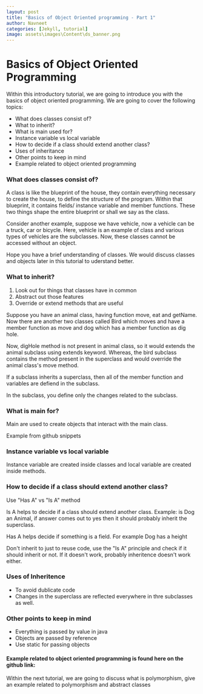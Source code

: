 ```yaml
---
layout: post
title: "Basics of Object Oriented programming - Part 1"
author: Navneet
categories: [Jekyll, tutorial]
image: assets\images\Content\ds_banner.png
---
```


<h1>Basics of Object Oriented Programming</h1>
Within this introductory tutorial, we are going to introduce you with the basics of object oriented programming. We are going to cover the following topics:
<ul>
 	<li>What does classes consist of?</li>
 	<li>What to inherit?</li>
 	<li>What is main used for?</li>
 	<li>Instance variable vs local variable</li>
 	<li>How to decide if a class should extend another class?</li>
 	<li>Uses of inheritance</li>
 	<li>Other points to keep in mind</li>
 	<li>Example related to object oriented programming</li>
</ul>
<h3>What does classes consist of?</h3>
A class is like the blueprint of the house, they contain everything necessary to create the house, to define the structure of the program. Within that blueprint, it contains fields/ instance variable and member functions. These two things shape the entire blueprint or shall we say as the class.

Consider another example, suppose we have vehicle, now a vehicle can be a truck, car or bicycle. Here, vehicle is an example of class and various types of vehicles are the subclasses. Now, these classes cannot be accessed without an object.

Hope you have a brief understanding of classes. We would discuss classes and objects later in this tutorial to uderstand better.

<h3>What to inherit?</h3>
<ol>
 	<li>Look out for things that classes have in common</li>
 	<li>Abstract out those features</li>
 	<li>Override or extend methods that are useful</li>
</ol>
Suppose you have an animal class, having function move, eat and getName. Now there are another two classes called Bird which moves and have a member function as move and dog which has a member function as dig hole.

Now, digHole method is not present in animal class, so it would extends the animal subclass using extends keyword. Whereas, the bird subclass contains the method present in the superclass and would override the animal class's move method.

If a subclass inherits a superclass, then all of the member function and variables are defiend in the subclass.

In the subclass, you define only the changes related to the subclass.

<h3>What is main for?</h3>
Main are used to create objects that interact with the main class.

Example from github snippets

<h3>Instance variable vs local variable</h3>
Instance variable are created inside classes and local variable are created inside methods.
<h3>How to decide if a class should extend another class?</h3>
Use "Has A" vs "Is A" method

Is A helps to decide if a class should extend another class. Example: is Dog an Animal, if answer comes out to yes then it should probably inherit the superclass.

Has A helps decide if something is a field. For example Dog has a height

Don't inherit to just to reuse code, use the "Is A" principle and check if it should inherit or not. If it doesn't work, probably inheritence doesn't work either.

<h3>Uses of Inheritence</h3>
<ul>
 	<li>To avoid dublicate code</li>
 	<li>Changes in the superclass are reflected everywhere in thre subclasses as well.</li>
</ul>
<h3>Other points to keep in mind</h3>
<ul>
 	<li>Everything is passed by value in java</li>
 	<li>Objects are passed by reference</li>
 	<li>Use static for passing objects</li>
</ul>
<h4>Example related to object oriented programming is found here on the github link:</h4>
Within the next tutorial, we are going to discuss what is polymorphism, give an example related to polymorphism and abstract classes
